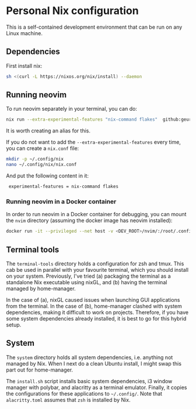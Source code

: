 # Personal Nix configuration
This is a self-contained development environment that can be run on any Linux machine. 

## Dependencies
First install nix:
```bash
sh <(curl -L https://nixos.org/nix/install) --daemon
```

## Running neovim

To run neovim separately in your terminal, you can do:
```bash
nix run --extra-experimental-features "nix-command flakes"  github:geurto/dev
```
It is worth creating an alias for this.

If you do not want to add the ``--extra-experimental-features`` every time, you can create a ``nix.conf`` file:
```bash
mkdir -p ~/.config/nix
nano ~/.config/nix/nix.conf
```

And put the following content in it:
```bash 
 experimental-features = nix-command flakes
```

### Running neovim in a Docker container
In order to run neovim in a Docker container for debugging, you can mount the `nvim` directory (assuming the docker image has neovim installed):
```bash
docker run -it --privileged --net host -v <DEV_ROOT>/nvim/:/root/.config/nvim/ -v /usr/bin/nvim:/usr/bin/nvim <DOCKER_IMAGE> bash
```

## Terminal tools
The `terminal-tools` directory holds a configuration for zsh and tmux. This cab be used in parallel with your favourite terminal, which you should install on your system. Previously, I've tried (a) packaging the terminal as a standalone Nix executable using nixGL, and (b) having the terminal managed by home-manager.

In the case of (a), nixGL caused issues when launching GUI applications from the terminal. In the case of (b), home-manager clashed with system dependencies, making it difficult to work on projects. Therefore, if you have some system dependencies already installed, it is best to go for this hybrid setup.

## System
The `system` directory holds all system dependencies, i.e. anything not managed by Nix. When I next do a clean Ubuntu install, I might swap this part out for home-manager. 

The `install.sh` script installs basic system dependencies, i3 window manager with polybar, and alacritty as a terminal emulator. Finally, it copies the configurations for these applications to `~/.config/`. Note that `alacritty.toml` assumes that `zsh` is installed by Nix.
